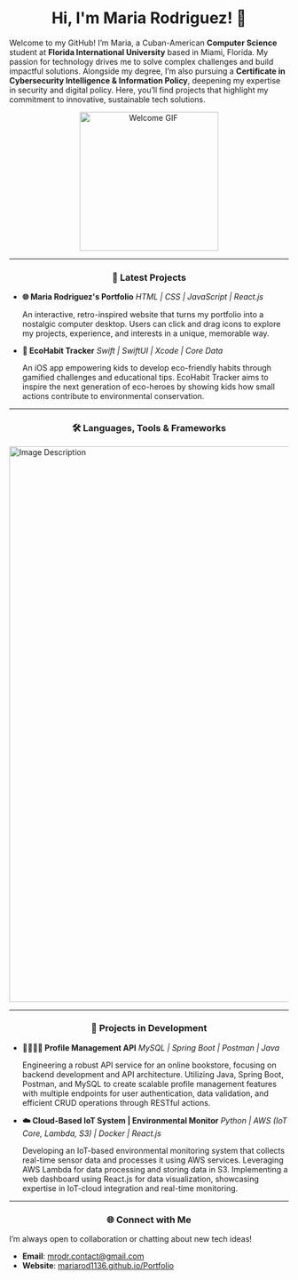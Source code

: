 <div align="center">

# Hi, I'm Maria Rodriguez! 👋

</div>

Welcome to my GitHub! I’m Maria, a Cuban-American **Computer Science** student at **Florida International University** based in Miami, Florida. My passion for technology drives me to solve complex challenges and build impactful solutions. Alongside my degree, I’m also pursuing a **Certificate in Cybersecurity Intelligence & Information Policy**, deepening my expertise in security and digital policy. Here, you’ll find projects that highlight my commitment to innovative, sustainable tech solutions.

<div style="margin-top: 0;">
    <div align="center">
        <img src="https://media2.giphy.com/media/v1.Y2lkPTc5MGI3NjExaWkyMm45bzljYTJvZzNvMDhpMDM5bWZwbnQ2OXBkOHl4ZjB0M3p6aCZlcD12MV9pbnRlcm5hbF9naWZfYnlfaWQmY3Q9Zw/JXYiiLHl2qf9PhAqGp/giphy.webp" width="250" alt="Welcome GIF">
    </div>
</div>

---

<div align="center">

### 🚀 Latest Projects

</div>

- **🌐 Maria Rodriguez's Portfolio**
    *HTML | CSS | JavaScript | React.js*
  
  An interactive, retro-inspired website that turns my portfolio into a nostalgic computer desktop. Users can click and drag icons to explore my projects, experience, and interests in a unique, memorable way.

- **🌱 EcoHabit Tracker**
  *Swift | SwiftUI | Xcode | Core Data*
  
  An iOS app empowering kids to develop eco-friendly habits through gamified challenges and educational tips. EcoHabit Tracker aims to inspire the next generation of eco-heroes by showing kids how small actions contribute to environmental conservation.

---


<div align="center">

### 🛠️ Languages, Tools & Frameworks

</div>

<img src="https://github.com/user-attachments/assets/6db60503-b3ae-45e9-8db1-a7213599536c" width="1000" alt="Image Description">

<div align="center">

---

### 🔨 Projects in Development

</div>

- **🧑‍🧑‍🧒‍🧒 Profile Management API**
  *MySQL | Spring Boot | Postman | Java*
  
  Engineering a robust API service for an online bookstore, focusing on backend development and API architecture. Utilizing Java, Spring Boot, Postman, and MySQL to create scalable profile management features with multiple endpoints for user authentication, data validation, and efficient CRUD operations through RESTful actions.

- **☁️ Cloud-Based IoT System | Environmental Monitor**
  *Python | AWS (IoT Core, Lambda, S3) | Docker | React.js*
  
  Developing an IoT-based environmental monitoring system that collects real-time sensor data and processes it using AWS services. Leveraging AWS Lambda for data processing and storing data in S3. Implementing a web dashboard using React.js for data visualization, showcasing expertise in IoT-cloud integration and real-time monitoring.

---

<div align="center">

### 🌐 Connect with Me

</div>

I’m always open to collaboration or chatting about new tech ideas!

- **Email**: [mrodr.contact@gmail.com](mailto:mrodr.contact@gmail.com)
- **Website**: [mariarod1136.github.io/Portfolio](https://mariarod1136.github.io/Portfolio/)

